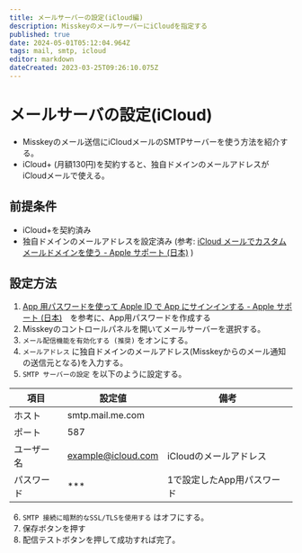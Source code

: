 ```yaml
---
title: メールサーバーの設定(iCloud編)
description: MisskeyのメールサーバーにiCloudを指定する
published: true
date: 2024-05-01T05:12:04.964Z
tags: mail, smtp, icloud
editor: markdown
dateCreated: 2023-03-25T09:26:10.075Z
---
```


# メールサーバの設定(iCloud)

- Misskeyのメール送信にiCloudメールのSMTPサーバーを使う方法を紹介する。
- iCloud+ (月額130円)を契約すると、独自ドメインのメールアドレスがiCloudメールで使える。

## 前提条件

- iCloud+を契約済み
- 独自ドメインのメールアドレスを設定済み (参考: [iCloud メールでカスタムメールドメインを使う - Apple サポート (日本)](https://support.apple.com/ja-jp/HT212514) )

## 設定方法

1. [App 用パスワードを使って Apple ID で App にサインインする - Apple サポート (日本)](https://support.apple.com/ja-jp/HT204397)　を参考に、App用パスワードを作成する
2. Misskeyのコントロールパネルを開いてメールサーバーを選択する。
3. `メール配信機能を有効化する (推奨)` をオンにする。
4. `メールアドレス` に独自ドメインのメールアドレス(Misskeyからのメール通知の送信元となる)を入力する。
5. `SMTP サーバーの設定` を以下のように設定する。

| 項目 | 設定値 | 備考 |
| --- | --- | --- |
|ホスト|smtp.mail.me.com| |
|ポート|587| |
|ユーザー名|example@icloud.com|iCloudのメールアドレス|
|パスワード|***|1で設定したApp用パスワード|

6. `SMTP 接続に暗黙的なSSL/TLSを使用する` はオフにする。
7. 保存ボタンを押す
8. 配信テストボタンを押して成功すれば完了。